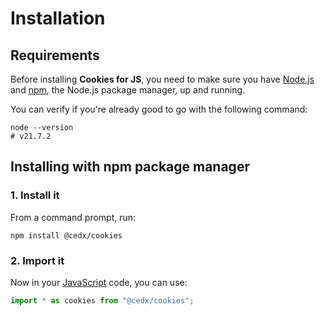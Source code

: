 # Installation

## Requirements
Before installing **Cookies for JS**, you need to make sure you have [Node.js](https://nodejs.org)
and [npm](https://www.npmjs.com), the Node.js package manager, up and running.
		
You can verify if you're already good to go with the following command:

``` shell
node --version
# v21.7.2
```

## Installing with npm package manager

### 1. Install it
From a command prompt, run:

``` shell
npm install @cedx/cookies
```

### 2. Import it
Now in your [JavaScript](https://developer.mozilla.org/docs/Web/JavaScript) code, you can use:

``` js
import * as cookies from "@cedx/cookies";
```
